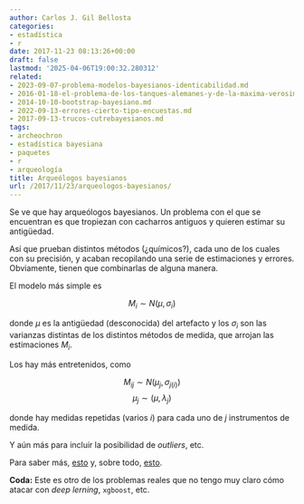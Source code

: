 ```yaml
---
author: Carlos J. Gil Bellosta
categories:
- estadística
- r
date: 2017-11-23 08:13:26+00:00
draft: false
lastmod: '2025-04-06T19:00:32.280312'
related:
- 2023-09-07-problema-modelos-bayesianos-identicabilidad.md
- 2016-01-18-el-problema-de-los-tanques-alemanes-y-de-la-maxima-verosimilitud-esquinada.md
- 2014-10-10-bootstrap-bayesiano.md
- 2022-09-13-errores-cierto-tipo-encuestas.md
- 2017-09-13-trucos-cutrebayesianos.md
tags:
- archeochron
- estadística bayesiana
- paquetes
- r
- arqueología
title: Arqueólogos bayesianos
url: /2017/11/23/arqueologos-bayesianos/
---
```


Se ve que hay arqueólogos bayesianos. Un problema con el que se encuentran es que tropiezan con cacharros antiguos y quieren estimar su antigüedad.

Así que prueban distintos métodos (¿químicos?), cada uno de los cuales con su precisión, y acaban recopilando una serie de estimaciones y errores. Obviamente, tienen que combinarlas de alguna manera.

El modelo más simple es

$$ M_i \sim N(\mu, \sigma_i)$$

donde $\mu$ es la antigüedad (desconocida) del artefacto y los $\sigma_i$ son las varianzas distintas de los distintos métodos de medida, que arrojan las estimaciones $M_i$.

Los hay más entretenidos, como


$$ M_{ij} \sim N(\mu_j, \sigma_{j(i)})$$
$$ \mu_j \sim(\mu, \lambda_j)$$

donde hay medidas repetidas (varios $i$) para cada uno de $j$ instrumentos de medida.

Y aún más para incluir la posibilidad de _outliers_, etc.

Para saber más, [esto](https://cran.r-project.org/web/packages/ArchaeoChron/index.html) y, sobre todo, [esto](https://hal.archives-ouvertes.fr/hal-01162404/document).

**Coda:** Este es otro de los problemas reales que no tengo muy claro cómo atacar con _deep lerning_, `xgboost`, etc.